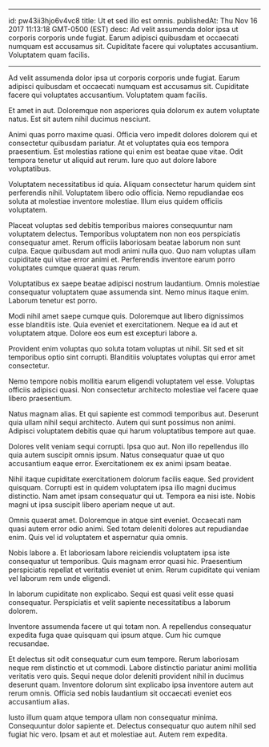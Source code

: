 
---
id: pw43ii3hjo6v4vc8
title: Ut et sed illo est omnis.
publishedAt: Thu Nov 16 2017 11:13:18 GMT-0500 (EST)
desc: Ad velit assumenda dolor ipsa ut corporis corporis unde fugiat. Earum adipisci quibusdam et occaecati numquam est accusamus sit. Cupiditate facere qui voluptates accusantium. Voluptatem quam facilis.

---



Ad velit assumenda dolor ipsa ut corporis corporis unde fugiat. Earum adipisci quibusdam et occaecati numquam est accusamus sit. Cupiditate facere qui voluptates accusantium. Voluptatem quam facilis.
 Et amet in aut. Doloremque non asperiores quia dolorum ex autem voluptate natus. Est sit autem nihil ducimus nesciunt.
 Animi quas porro maxime quasi. Officia vero impedit dolores dolorem qui et consectetur quibusdam pariatur. At et voluptates quia eos tempora praesentium. Est molestias ratione qui enim est beatae quae vitae. Odit tempora tenetur ut aliquid aut rerum. Iure quo aut dolore labore voluptatibus.


Voluptatem necessitatibus id quia. Aliquam consectetur harum quidem sint perferendis nihil. Voluptatem libero odio officia. Nemo repudiandae eos soluta at molestiae inventore molestiae. Illum eius quidem officiis voluptatem.
 Placeat voluptas sed debitis temporibus maiores consequuntur nam voluptatem delectus. Temporibus voluptatem non non eos perspiciatis consequatur amet. Rerum officiis laboriosam beatae laborum non sunt culpa. Eaque quibusdam aut modi animi nulla quo. Quo nam voluptas ullam cupiditate qui vitae error animi et. Perferendis inventore earum porro voluptates cumque quaerat quas rerum.
 Voluptatibus ex saepe beatae adipisci nostrum laudantium. Omnis molestiae consequatur voluptatem quae assumenda sint. Nemo minus itaque enim. Laborum tenetur est porro.


Modi nihil amet saepe cumque quis. Doloremque aut libero dignissimos esse blanditiis iste. Quia eveniet et exercitationem. Neque ea id aut et voluptatem atque. Dolore eos eum est excepturi labore a.
 Provident enim voluptas quo soluta totam voluptas ut nihil. Sit sed et sit temporibus optio sint corrupti. Blanditiis voluptates voluptas qui error amet consectetur.
 Nemo tempore nobis mollitia earum eligendi voluptatem vel esse. Voluptas officiis adipisci quasi. Non consectetur architecto molestiae vel facere quae libero praesentium.


Natus magnam alias. Et qui sapiente est commodi temporibus aut. Deserunt quia ullam nihil sequi architecto. Autem qui sunt possimus non animi. Adipisci voluptatem debitis quae qui harum voluptatibus tempore aut quae.
 Dolores velit veniam sequi corrupti. Ipsa quo aut. Non illo repellendus illo quia autem suscipit omnis ipsum. Natus consequatur quae ut quo accusantium eaque error. Exercitationem ex ex animi ipsam beatae.
 Nihil itaque cupiditate exercitationem dolorum facilis eaque. Sed provident quisquam. Corrupti est in quidem voluptatem ipsa illo magni ducimus distinctio. Nam amet ipsam consequatur qui ut. Tempora ea nisi iste. Nobis magni ut ipsa suscipit libero aperiam neque ut aut.


Omnis quaerat amet. Doloremque in atque sint eveniet. Occaecati nam quasi autem error odio animi. Sed totam deleniti dolores aut repudiandae enim. Quis vel id voluptatem et aspernatur quia omnis.
 Nobis labore a. Et laboriosam labore reiciendis voluptatem ipsa iste consequatur ut temporibus. Quis magnam error quasi hic. Praesentium perspiciatis repellat et veritatis eveniet ut enim. Rerum cupiditate qui veniam vel laborum rem unde eligendi.
 In laborum cupiditate non explicabo. Sequi est quasi velit esse quasi consequatur. Perspiciatis et velit sapiente necessitatibus a laborum dolorem.


Inventore assumenda facere ut qui totam non. A repellendus consequatur expedita fuga quae quisquam qui ipsum atque. Cum hic cumque recusandae.
 Et delectus sit odit consequatur cum eum tempore. Rerum laboriosam neque rem distinctio et ut commodi. Labore distinctio pariatur animi mollitia veritatis vero quis. Sequi neque dolor deleniti provident nihil in ducimus deserunt quam. Inventore dolorum sint explicabo ipsa inventore autem aut rerum omnis. Officia sed nobis laudantium sit occaecati eveniet eos accusantium alias.
 Iusto illum quam atque tempora ullam non consequatur minima. Consequuntur dolor sapiente et. Delectus consequatur quo autem nihil sed fugiat hic vero. Ipsam et aut et molestiae aut. Autem rem expedita.

